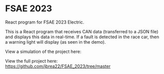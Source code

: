 # FSAE 2023
React program for FSAE 2023 Electric.

This is a React program that receives CAN data (transferred to a JSON file) and displays this data in real-time. If a fault is detected in the race car, then a warning light will display (as seen in the demo).

View a simulation of the project here:

View the full project here: https://github.com/jbrea22/FSAE_2023/tree/master
